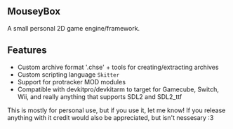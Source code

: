 ## MouseyBox

A small personal 2D game engine/framework.

## Features
 - Custom archive format '.chse' + tools for creating/extracting archives
 - Custom scripting language `Skitter`
 - Support for protracker MOD modules
 - Compatible with devkitpro/devkitarm to target for Gamecube, Switch, Wii, and really anything that supports SDL2 and SDL2_ttf

This is mostly for personal use, but if you use it, let me know! If you release anything with it credit would also be appreciated, but isn't nessesary :3